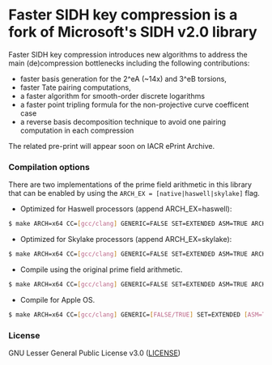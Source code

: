 # Faster SIDH key compression is a fork of Microsoft's SIDH v2.0 library

Faster SIDH key compression introduces new algorithms to address the main (de)compression bottlenecks including the following contributions:
* faster basis generation for the 2^eA (~14x) and 3^eB torsions, 
* faster Tate pairing computations, 
* a faster algorithm for smooth-order discrete logarithms 
* a faster point tripling formula for the non-projective curve coefficent case
* a reverse basis decomposition technique to avoid one pairing computation in each compression


The related pre-print will appear soon on IACR ePrint Archive.

### Compilation options

There are two implementations of the prime field arithmetic in this library that can be enabled by using the ```ARCH_EX = [native|haswell|skylake]```
flag. 

 * Optimized for Haswell processors (append ARCH_EX=haswell):

```sh
$ make ARCH=x64 CC=[gcc/clang] GENERIC=FALSE SET=EXTENDED ASM=TRUE ARCH_EX=haswell
```

 * Optimized for Skylake processors (append ARCH_EX=skylake):

```sh
$ make ARCH=x64 CC=[gcc/clang] GENERIC=FALSE SET=EXTENDED ASM=TRUE ARCH_EX=skylake
```

 * Compile using the original prime field arithmetic.

```sh
$ make ARCH=x64 CC=[gcc/clang] GENERIC=FALSE SET=EXTENDED ASM=TRUE ARCH_EX=native
```

 * Compile for Apple OS.

```sh
$ make ARCH=x64 CC=[gcc/clang] GENERIC=[FALSE/TRUE] SET=EXTENDED [ASM=TRUE] [ARCH_EX=native] __APPLE__=TRUE
```

### License 
GNU Lesser General Public License v3.0 ([LICENSE](https://www.gnu.org/licenses/lgpl-3.0.txt))

